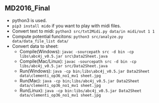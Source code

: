 ## MD2016_Final
* python3 is used.  
* `pip3 install mido` if you want to play with midi files.  
* Convert text to midi: `python3 src/txt2Midi.py data/in midi/out 1 1`  
* Compute potential funcitons: `python3 src/analyze.py data/data_file_list data/`
* Convert data to sheet:
	* Compile(Windows): `javac -sourcepath src -d bin -cp libs\abc4j_v0.5.jar src\Data2Sheet.java`
	* Compile(Mac/Linux): `javac -sourcepath src -d bin -cp libs/abc4j_v0.5.jar src/Data2Sheet.java`
	* Run(Windows): `java -cp bin;libs\abc4j_v0.5.jar Data2Sheet data\clementi_op36_no1_mv1 sheet.jpg`
	* Run(Mac): `java -cp bin;libs/abc4j_v0.5.jar Data2Sheet data/clementi_op36_no1_mv1 sheet.jpg`
	* Run(Linux): `java -cp bin:libs/abc4j_v0.5.jar Data2Sheet data/clementi_op36_no1_mv1 sheet.jpg`

